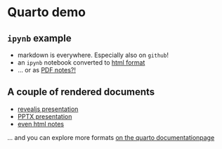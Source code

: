 # Quarto demo

## `ipynb` example


- markdown is everywhere. Especially also on `github`!
- an `ipynb` notebook converted to [html format](./test_quarto.html)
- ... or as [PDF notes?!](./test_quarto.pdf)

## A couple of rendered documents

- [revealjs presentation](./revealjs-slides.html)
- [PPTX presentation](./powerpoint-slides.pptx)
- [even html notes](./slide-notes.html)

... and you can explore more formats [on the quarto documentationpage](https://quarto.org/docs/output-formats/all-formats.html)

  